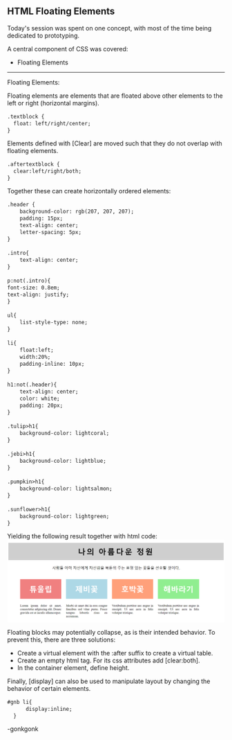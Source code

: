 ## HTML Floating Elements

Today's session was spent on one concept, with most of the time being dedicated to prototyping.

A central component of CSS was covered:

* Floating Elements

---

Floating Elements:

Floating elements are elements that are floated above other elements to the left or right (horizontal margins).

<pre><code class="language-css">.textblock {
  float: left/right/center;
}
</code></pre>

Elements defined with [Clear] are moved such that they do not overlap with floating elements.

<pre><code class="language-css">.aftertextblock {
  clear:left/right/both;
}
</code></pre>

Together these can create horizontally ordered elements:

<pre><code class="language-css">.header {
    background-color: rgb(207, 207, 207);
    padding: 15px;
    text-align: center;
    letter-spacing: 5px;
}

.intro{
    text-align: center;
}

p:not(.intro){
font-size: 0.8em;
text-align: justify;
}

ul{
    list-style-type: none;
}

li{
    float:left;
    width:20%;
    padding-inline: 10px;
}

h1:not(.header){
    text-align: center;
    color: white;
    padding: 20px;
}

.tulip>h1{
    background-color: lightcoral;
}

.jebi>h1{
    background-color: lightblue;
}

.pumpkin>h1{
    background-color: lightsalmon;
}

.sunflower>h1{
    background-color: lightgreen;
}
</code></pre>

Yielding the following result together with html code:
<img src="https://raw.githubusercontent.com/gonkmetrics/gonkmetrics.github.io/main/_posts/_img/CSSlayout1.png" style="display: block; margin-left: auto; margin-right: auto;">

Floating blocks may potentially collapse, as is their intended behavior. To prevent this, there are three solutions:

<ul>
<li>Create a virtual element with the :after suffix to create a virtual table.</li>
<li>Create an empty html tag. For its css attributes add [clear:both].</li>
<li>In the container element, define height.</li>
</ul>

Finally, [display] can also be used to manipulate layout by changing the behavior of certain elements.

<pre><code class="language-css">#gnb li{
      display:inline;
  }
</code></pre>

-gonkgonk
